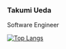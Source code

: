 ### Takumi Ueda

Software Engineer

[![Top Langs](https://github-readme-stats.vercel.app/api/top-langs/?username=uedatakumi&layout=compact)](https://github.com/uedatakumi/github-readme-stats)
